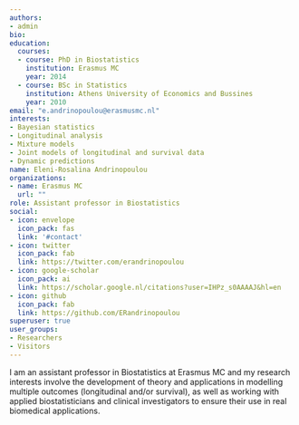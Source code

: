 ```yaml
---
authors:
- admin
bio:
education:
  courses:
  - course: PhD in Biostatistics
    institution: Erasmus MC
    year: 2014
  - course: BSc in Statistics
    institution: Athens University of Economics and Bussines
    year: 2010
email: "e.andrinopoulou@erasmusmc.nl"
interests:
- Bayesian statistics
- Longitudinal analysis
- Mixture models
- Joint models of longitudinal and survival data
- Dynamic predictions
name: Eleni-Rosalina Andrinopoulou
organizations:
- name: Erasmus MC
  url: ""
role: Assistant professor in Biostatistics
social:
- icon: envelope
  icon_pack: fas
  link: '#contact'
- icon: twitter
  icon_pack: fab
  link: https://twitter.com/erandrinopoulou
- icon: google-scholar
  icon_pack: ai
  link: https://scholar.google.nl/citations?user=IHPz_s0AAAAJ&hl=en
- icon: github
  icon_pack: fab
  link: https://github.com/ERandrinopoulou
superuser: true
user_groups:
- Researchers
- Visitors
---
```



I am an assistant professor in Biostatistics at Erasmus MC and my research interests involve the development of theory and applications in modelling multiple outcomes (longitudinal and/or survival), as well as working with applied biostatisticians and clinical investigators to ensure their use in real biomedical applications. 

